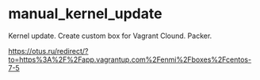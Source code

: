 # manual_kernel_update
Kernel update. Create custom box for Vagrant Clound. Packer.

https://otus.ru/redirect/?to=https%3A%2F%2Fapp.vagrantup.com%2Fenmi%2Fboxes%2Fcentos-7-5
